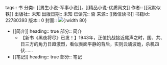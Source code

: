 tags:: 书
分类:: [[男生小说-军事小说]]，[[精品小说-优质网文]]
作者:: [[沉默似铁]]
出版社:: 未知
出版日期:: 未知
已读完:: 否
来源:: [[微信读书]]
书籍id:: 22780393
版本:: 0
封面:: ![](https://wfqqreader-1252317822.image.myqcloud.com/cover/393/22780393/s_22780393.jpg){:width 80}

- [[简介]]
  heading:: true
  部分:: 简介
	- 【新书《黑夜将尽》已发！】1943年，正值抗战接近尾声之时，国、共、日三方的角力日趋激烈，看似表面平静的背后，实则云谲波诡，杀机四伏……
- [[笔记]]
  heading:: true
  部分:: 笔记